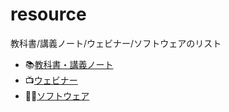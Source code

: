 # resource

教科書/講義ノート/ウェビナー/ソフトウェアのリスト

- 📚[教科書・講義ノート](https://github.com/t2lab-it/resource/blob/main/textbook.md)
- 📺[ウェビナー](https://github.com/t2lab-it/resource/blob/main/webinar.md)
- 👨‍💻[ソフトウェア](https://github.com/t2lab-it/resource/blob/main/software.md)
